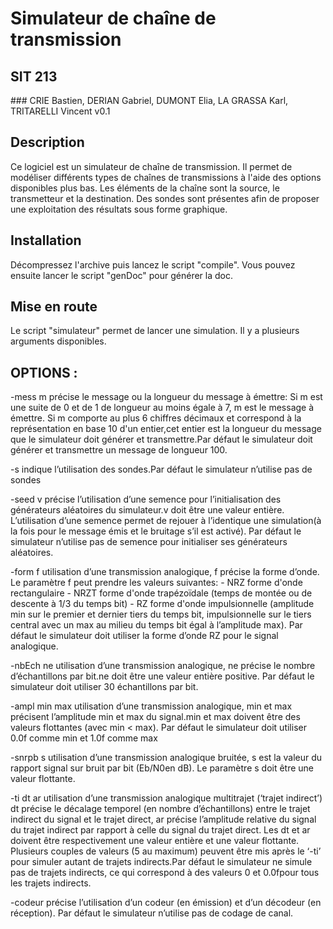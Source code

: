 # Simulateur de chaîne de transmission
## SIT 213
### CRIE Bastien, DERIAN Gabriel, DUMONT Elia, LA GRASSA Karl, TRITARELLI Vincent
v0.1

## Description
Ce logiciel est un simulateur de chaîne de transmission. Il permet de modéliser
différents types de chaînes de transmissions à l'aide des options disponibles plus bas.
Les éléments de la chaîne sont la source, le transmetteur et la destination. Des sondes sont présentes afin de proposer une exploitation des résultats sous 
forme graphique. 


## Installation
Décompressez l'archive puis lancez le script "compile". Vous pouvez ensuite lancer le script "genDoc" pour générer la doc.


## Mise en route 
Le script "simulateur" permet de lancer une simulation. Il y a plusieurs arguments disponibles.

## OPTIONS :

-mess  m
	précise le message ou la longueur du message à émettre: Si m est une suite de 0 et de 1 de longueur au moins égale à 7,  m est le message à émettre.
	Si m comporte au plus 6 chiffres décimaux et correspond à la représentation en base 10 d'un entier,cet entier est la longueur du message que le simulateur
	doit générer et transmettre.Par défaut le simulateur doit générer et transmettre un message de longueur 100. 

-s 
	indique l’utilisation des sondes.Par défaut le simulateur n’utilise pas de sondes

-seed v
	précise l’utilisation d’une semence pour l’initialisation des générateurs aléatoires du simulateur.v doit être une valeur entière. 
	L’utilisation d’une semence permet de rejouer à l’identique une simulation(à la fois pour le message émis et le bruitage s’il est activé).
	Par défaut le simulateur n’utilise pas de semence pour initialiser ses générateurs aléatoires.

-form  f
	utilisation d’une transmission analogique, f précise la forme d’onde.
Le paramètre f peut prendre les valeurs suivantes:
	- NRZ    forme d'onde rectangulaire 
	- NRZT  forme d'onde trapézoïdale (temps de montée ou de descente à 1/3 du temps bit)
	- RZ      forme d'onde impulsionnelle (amplitude min sur le premier et dernier tiers du temps bit, impulsionnelle sur le tiers central 
	avec un max au milieu du temps bit égal à l’amplitude max). Par défaut le simulateur doit utiliser la forme d’onde RZ pour le signal analogique.

-nbEch  ne
	utilisation d’une transmission analogique, ne précise le nombre d’échantillons par bit.ne  doit être une valeur entière positive.
	Par défaut le simulateur doit utiliser 30 échantillons par bit.

-ampl  min max
	utilisation d’une transmission analogique,  min et max précisent  l’amplitude  min et max du signal.min et max doivent être des 
	valeurs flottantes (avec min < max).
	Par défaut le simulateur doit utiliser  0.0f comme min et 1.0f comme max

-snrpb  s
	utilisation d’une transmission analogique bruitée, s est la valeur du rapport signal sur bruit par bit (Eb/N0en dB).
	Le paramètre s doit être une valeur flottante.

-ti dt ar
	utilisation d’une transmission analogique multitrajet (‘trajet indirect’) dt précise le décalage temporel (en nombre d’échantillons) entre le 
	trajet indirect du signal et le trajet direct, ar précise l’amplitude relative du signal du trajet indirect par rapport à celle du signal du trajet direct.
	Les dt et ar doivent être respectivement une valeur entière et une valeur flottante. Plusieurs couples de valeurs (5 au maximum) peuvent être mis
	après le ‘-ti’ pour simuler autant de trajets indirects.Par défaut le simulateur ne simule pas de trajets indirects, ce qui correspond à 
	des valeurs 0 et 0.0fpour tous les trajets indirects.

-codeur 
	précise l’utilisation d’un codeur (en émission) et d’un décodeur (en réception). Par défaut le simulateur n’utilise pas de codage de canal.
